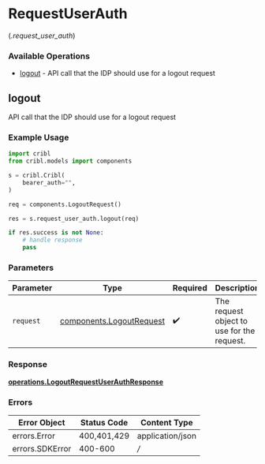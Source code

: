# RequestUserAuth
(*.request_user_auth*)

### Available Operations

* [logout](#logout) - API call that the IDP should use for a logout request

## logout

API call that the IDP should use for a logout request

### Example Usage

```python
import cribl
from cribl.models import components

s = cribl.Cribl(
    bearer_auth="",
)

req = components.LogoutRequest()

res = s.request_user_auth.logout(req)

if res.success is not None:
    # handle response
    pass
```

### Parameters

| Parameter                                                        | Type                                                             | Required                                                         | Description                                                      |
| ---------------------------------------------------------------- | ---------------------------------------------------------------- | ---------------------------------------------------------------- | ---------------------------------------------------------------- |
| `request`                                                        | [components.LogoutRequest](../../models/shared/logoutrequest.md) | :heavy_check_mark:                                               | The request object to use for the request.                       |


### Response

**[operations.LogoutRequestUserAuthResponse](../../models/operations/logoutrequestuserauthresponse.md)**
### Errors

| Error Object     | Status Code      | Content Type     |
| ---------------- | ---------------- | ---------------- |
| errors.Error     | 400,401,429      | application/json |
| errors.SDKError  | 400-600          | */*              |
